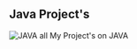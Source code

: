 ## Java Project's

![JAVA](https://miro.medium.com/max/875/1*iIXOmGDzrtTJmdwbn7cGMw.png)
all My Project's on JAVA
